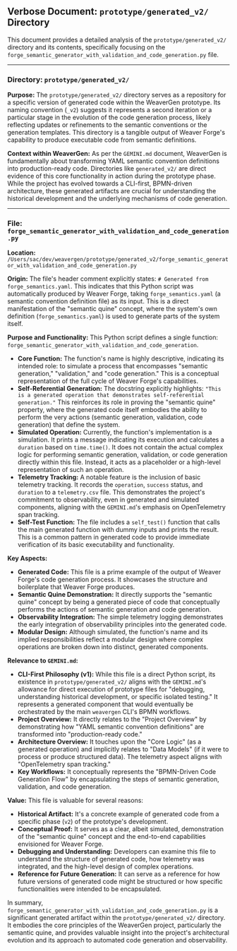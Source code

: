 ## Verbose Document: `prototype/generated_v2/` Directory

This document provides a detailed analysis of the `prototype/generated_v2/` directory and its contents, specifically focusing on the `forge_semantic_generator_with_validation_and_code_generation.py` file.

---

### Directory: `prototype/generated_v2/`

**Purpose:**
The `prototype/generated_v2/` directory serves as a repository for a specific version of generated code within the WeaverGen prototype. Its naming convention (`_v2`) suggests it represents a second iteration or a particular stage in the evolution of the code generation process, likely reflecting updates or refinements to the semantic conventions or the generation templates. This directory is a tangible output of Weaver Forge's capability to produce executable code from semantic definitions.

**Context within WeaverGen:**
As per the `GEMINI.md` document, WeaverGen is fundamentally about transforming YAML semantic convention definitions into production-ready code. Directories like `generated_v2/` are direct evidence of this core functionality in action during the prototype phase. While the project has evolved towards a CLI-first, BPMN-driven architecture, these generated artifacts are crucial for understanding the historical development and the underlying mechanisms of code generation.

---

### File: `forge_semantic_generator_with_validation_and_code_generation.py`

**Location:** `/Users/sac/dev/weavergen/prototype/generated_v2/forge_semantic_generator_with_validation_and_code_generation.py`

**Origin:**
The file's header comment explicitly states: `# Generated from forge_semantics.yaml`. This indicates that this Python script was automatically produced by Weaver Forge, taking `forge_semantics.yaml` (a semantic convention definition file) as its input. This is a direct manifestation of the "semantic quine" concept, where the system's own definition (`forge_semantics.yaml`) is used to generate parts of the system itself.

**Purpose and Functionality:**
This Python script defines a single function: `forge_semantic_generator_with_validation_and_code_generation`.

*   **Core Function:** The function's name is highly descriptive, indicating its intended role: to simulate a process that encompasses "semantic generation," "validation," and "code generation." This is a conceptual representation of the full cycle of Weaver Forge's capabilities.
*   **Self-Referential Generation:** The docstring explicitly highlights: `"This is a generated operation that demonstrates self-referential generation."` This reinforces its role in proving the "semantic quine" property, where the generated code itself embodies the ability to perform the very actions (semantic generation, validation, code generation) that define the system.
*   **Simulated Operation:** Currently, the function's implementation is a simulation. It prints a message indicating its execution and calculates a `duration` based on `time.time()`. It does not contain the actual complex logic for performing semantic generation, validation, or code generation directly within this file. Instead, it acts as a placeholder or a high-level representation of such an operation.
*   **Telemetry Tracking:** A notable feature is the inclusion of basic telemetry tracking. It records the `operation`, `success` status, and `duration` to a `telemetry.csv` file. This demonstrates the project's commitment to observability, even in generated and simulated components, aligning with the `GEMINI.md`'s emphasis on OpenTelemetry span tracking.
*   **Self-Test Function:** The file includes a `self_test()` function that calls the main generated function with dummy inputs and prints the result. This is a common pattern in generated code to provide immediate verification of its basic executability and functionality.

**Key Aspects:**

*   **Generated Code:** This file is a prime example of the output of Weaver Forge's code generation process. It showcases the structure and boilerplate that Weaver Forge produces.
*   **Semantic Quine Demonstration:** It directly supports the "semantic quine" concept by being a generated piece of code that conceptually performs the actions of semantic generation and code generation.
*   **Observability Integration:** The simple telemetry logging demonstrates the early integration of observability principles into the generated code.
*   **Modular Design:** Although simulated, the function's name and its implied responsibilities reflect a modular design where complex operations are broken down into distinct, generated components.

**Relevance to `GEMINI.md`:**

*   **CLI-First Philosophy (v1):** While this file is a direct Python script, its existence in `prototype/generated_v2/` aligns with the `GEMINI.md`'s allowance for direct execution of prototype files for "debugging, understanding historical development, or specific isolated testing." It represents a generated component that would eventually be orchestrated by the main `weavergen` CLI's BPMN workflows.
*   **Project Overview:** It directly relates to the "Project Overview" by demonstrating how "YAML semantic convention definitions" are transformed into "production-ready code."
*   **Architecture Overview:** It touches upon the "Core Logic" (as a generated operation) and implicitly relates to "Data Models" (if it were to process or produce structured data). The telemetry aspect aligns with "OpenTelemetry span tracking."
*   **Key Workflows:** It conceptually represents the "BPMN-Driven Code Generation Flow" by encapsulating the steps of semantic generation, validation, and code generation.

**Value:**
This file is valuable for several reasons:

*   **Historical Artifact:** It's a concrete example of generated code from a specific phase (`v2`) of the prototype's development.
*   **Conceptual Proof:** It serves as a clear, albeit simulated, demonstration of the "semantic quine" concept and the end-to-end capabilities envisioned for Weaver Forge.
*   **Debugging and Understanding:** Developers can examine this file to understand the structure of generated code, how telemetry was integrated, and the high-level design of complex operations.
*   **Reference for Future Generation:** It can serve as a reference for how future versions of generated code might be structured or how specific functionalities were intended to be encapsulated.

In summary, `forge_semantic_generator_with_validation_and_code_generation.py` is a significant generated artifact within the `prototype/generated_v2/` directory. It embodies the core principles of the WeaverGen project, particularly the semantic quine, and provides valuable insight into the project's architectural evolution and its approach to automated code generation and observability.